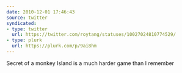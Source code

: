```yaml
---
date: 2010-12-01 17:46:43
source: twitter
syndicated:
- type: twitter
  url: https://twitter.com/roytang/statuses/10027024810774529/
- type: plurk
  url: https://plurk.com/p/9ai8hm
---
```


Secret of a monkey Island is a much harder game than I remember